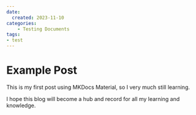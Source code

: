 ```yaml
---
date:
  created: 2023-11-10
categories:
    - Testing Documents
tags: 
- test
---
```


# Example Post

This is my first post using MKDocs Material, so I very much still learning. 
<!-- more -->

I hope this blog will become a hub and record for all my learning and knowledge.